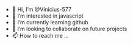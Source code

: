 - 👋 Hi, I’m @Vinicius-577
- 👀 I’m interested in javascript
- 🌱 I’m currently learning github
- 💞️ I’m looking to collaborate on future projects
- 📫 How to reach me ...

<!---
Vinicius-577/Vinicius-577 is a ✨ special ✨ repository because its `README.md` (this file) appears on your GitHub profile.
You can click the Preview link to take a look at your changes.
--->
